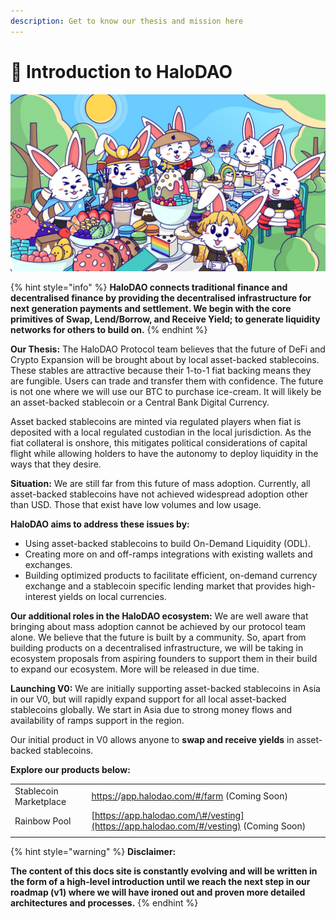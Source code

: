 ```yaml
---
description: Get to know our thesis and mission here
---
```


# 🚀 Introduction to HaloDAO

![](.gitbook/assets/whatsapp-image-2021-05-11-at-9.23.09-pm.jpeg)

{% hint style="info" %}
**HaloDAO connects traditional finance and decentralised finance by providing the decentralised infrastructure for next generation payments and settlement. We begin with the core primitives of Swap, Lend/Borrow, and Receive Yield; to generate liquidity networks for others to build on.**
{% endhint %}

**Our Thesis:** The HaloDAO Protocol team believes that the future of DeFi and Crypto Expansion will be brought about by local asset-backed stablecoins. These stables are attractive because their 1-to-1 fiat backing means they are fungible. Users can trade and transfer them with confidence. The future is not one where we will use our BTC to purchase ice-cream. It will likely be an asset-backed stablecoin or a Central Bank Digital Currency.

Asset backed stablecoins are minted via regulated players when fiat is deposited with a local regulated custodian in the local jurisdiction. As the fiat collateral is onshore, this mitigates political considerations of capital flight while allowing holders to have the autonomy to deploy liquidity in the ways that they desire.

**Situation:** We are still far from this future of mass adoption. Currently, all asset-backed stablecoins have not achieved widespread adoption other than USD. Those that exist have low volumes and low usage. 

**HaloDAO aims to address these issues by:** 

* Using asset-backed stablecoins to build On-Demand Liquidity \(ODL\).
* Creating more on and off-ramps integrations with existing wallets and exchanges.
* Building optimized products to facilitate efficient, on-demand currency exchange and a stablecoin specific lending market that provides high-interest yields on local currencies.

**Our additional roles in the HaloDAO ecosystem:** We are well aware that bringing about mass adoption cannot be achieved by our protocol team alone. We believe that the future is built by a community. So, apart from building products on a decentralised infrastructure, we will be taking in ecosystem proposals from aspiring founders to support them in their build to expand our ecosystem. More will be released in due time.

**Launching V0:** We are initially supporting asset-backed stablecoins in Asia in our V0, but will rapidly expand support for all local asset-backed stablecoins globally. We start in Asia due to strong money flows and availability of ramps support in the region.

Our initial product in V0 allows anyone to **swap and receive yields** in asset-backed stablecoins. 

**Explore our products below:**

|  |  |
| :--- | :--- |
| Stablecoin Marketplace | [https:/](https://app.halodao.com/#/farm)/[app.halodao.com/\#/farm](https://app.halodao.com/#/farm) \(Coming Soon\) |
| Rainbow Pool | [https://app.halodao.com/\#/vesting](https://app.halodao.com/#/vesting) \(Coming Soon\) |
|  |  |

{% hint style="warning" %}
**Disclaimer:** 

**The content of this docs site is constantly evolving and will be written in the form of a high-level introduction until we reach the next step in our roadmap \(v1\) where we will have ironed out and proven more detailed architectures and processes.**
{% endhint %}



